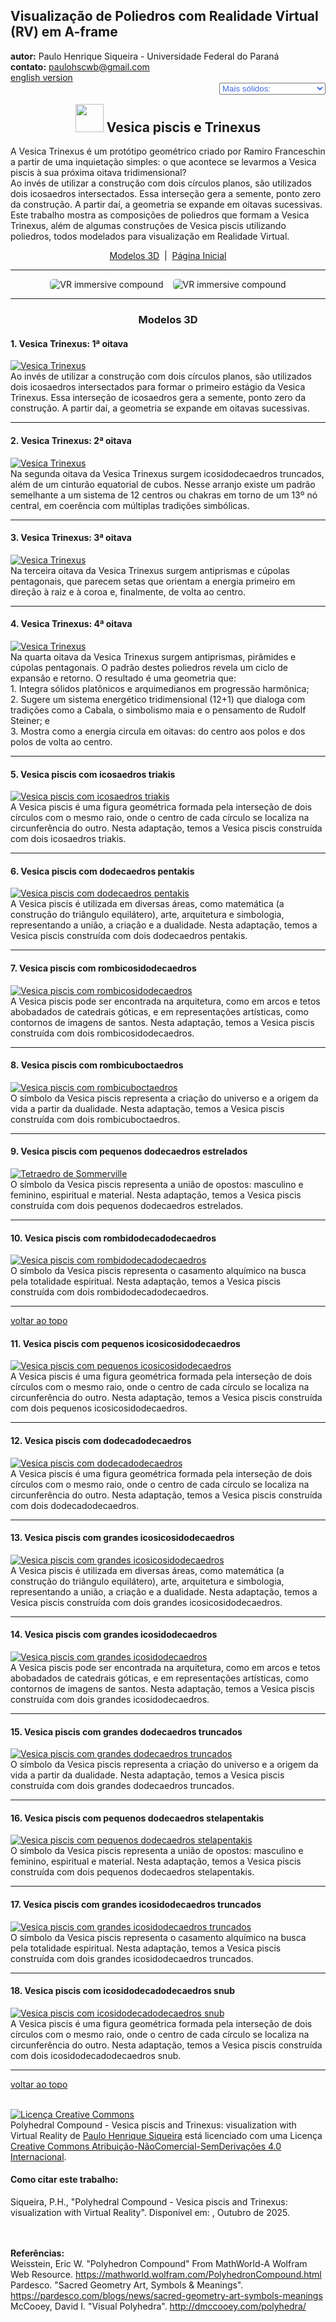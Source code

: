 <link rel="stylesheet" href="../../scripts/style.css">
<meta charset="utf-8">
<script type="text/javascript" src="https://cdn.mathjax.org/mathjax/latest/MathJax.js?config=TeX-MML-AM_HTMLorMML"></script>
<link rel="icon" type="image/png" href="../vr/salas/imagens/icone.png">
<h2>Visualização de Poliedros com Realidade Virtual (RV) em A-frame</h2>
<b>autor:</b> Paulo Henrique Siqueira - Universidade Federal do Paraná
<br><b>contato:</b> <a href="#"> paulohscwb@gmail.com </a>
<br><a href="https://paulohscwb.github.io/polycompound/vesica/">english version</a>
<form style="margin: 0 auto; float:right; text-align:right; width:100%; margin-bottom:15px;">
	<select id="url" onchange="urlHandler(this.value)" style="color:royalblue;">
		<option disabled selected>Mais sólidos:</option>
		<option value="../../compounds1/pt-br/">Família dos tetraedros</option>
		<option value="../../compounds2/pt-br/">Família dos cubos</option>
		<option value="../../tetrahedra/pt-br/">Embalagens tetraédricas</option>
		<option disabled value="../../vesica/pt-br/">Vesica piscis e Trinexus</option>
		<!--<option value="../../compounds3/pt-br/">Família dos octaedros</option>
		<option value="../../compounds4/pt-br/">Família dos dodecaedros e icosaedros 1</option>
		<option value="../../compounds5/pt-br/">Família dos dodecaedros e icosaedros 2</option>
		<option value="../../compounds6/pt-br/">Compostos de poliedros duais</option>
		<option value="../../compounds7/pt-br/">Compostos de dois poliedros</option>-->
	</select>
</form>
<script>
function urlHandler(value) {                               
    window.location.assign(`${value}`);
}
</script>

<p id="p1"></p>
  <h2 align="center"><img src="../vr/salas/imagens/icone.png" style="margin-bottom:-10px" width="45"> Vesica piscis e Trinexus</h2>
  A Vesica Trinexus é um protótipo geométrico criado por Ramiro Franceschin a partir de uma inquietação simples: o que acontece se levarmos a Vesica piscis à sua próxima oitava tridimensional?
<br>Ao invés de utilizar a construção com dois círculos planos, são utilizados dois icosaedros intersectados. Essa interseção gera a semente, ponto zero da construção. A partir daí, a geometria se expande em oitavas sucessivas.
<br>Este trabalho mostra as composições de poliedros que formam a Vesica Trinexus, além de algumas construções de Vesica piscis utilizando poliedros, todos modelados para visualização em Realidade Virtual.
 <p align="center"><a href="#m3d">Modelos 3D</a><span>&nbsp;&nbsp;|&nbsp;&nbsp;</span><a href="../../pt-br/">Página Inicial</a></p>
<hr>
  <p align="center"><img src="../vr/salas/videos/compound1.gif" style="max-width: 45%; border-radius:5px; margin-right:15px" loading="lazy" alt="VR immersive compound"/><img src="../vr/salas/videos/compound2.gif" style="max-width: 45%; border-radius:5px;" loading="lazy" alt="VR immersive compound"/></p> 
<hr>
<h3 id="m3d" align="center">Modelos 3D</h3>
<!--<iframe width="560" height="315" style="max-width:100%" src="https://www.youtube.com/embed/videoseries?list=PLy0I_lGW8HxUBFOD4zwVl2mMkGU-phDxF" title="YouTube video player" frameborder="0" allow="accelerometer; autoplay; clipboard-write; encrypted-media; gyroscope; picture-in-picture; web-share" allowfullscreen></iframe>-->
<h4>1. Vesica Trinexus: 1&ordf; oitava</h4>
<a href="../vr/trinexus1.htm" target="_blank" title="modelo 3D" class="fotoA"><img src="../ar/0A.png" class="foto" alt="Vesica Trinexus"></a>
 <br>Ao invés de utilizar a construção com dois círculos planos, são utilizados dois icosaedros intersectados para formar o primeiro estágio da Vesica Trinexus. Essa interseção de icosaedros gera a semente, ponto zero da construção. A partir daí, a geometria se expande em oitavas sucessivas.
 <br>
<hr>
<h4>2. Vesica Trinexus: 2&ordf; oitava</h4>
<a href="../vr/trinexus2.htm" target="_blank" title="modelo 3D" class="fotoA"><img src="../ar/1A.png" class="foto" alt="Vesica Trinexus"></a>
 <br>Na segunda oitava da Vesica Trinexus surgem icosidodecaedros truncados, além de um cinturão equatorial de cubos. Nesse arranjo existe um padrão semelhante a um sistema de 12 centros ou chakras em torno de um 13&ordm; nó central, em coerência com múltiplas tradições simbólicas.
 <br>
<hr>
<h4>3. Vesica Trinexus: 3&ordf; oitava</h4>
<a href="../vr/trinexus3.htm" target="_blank" title="modelo 3D" class="fotoA"><img src="../ar/2A.png" class="foto" alt="Vesica Trinexus"></a>
 <br>Na terceira oitava da Vesica Trinexus surgem antiprismas e cúpolas pentagonais, que parecem setas que orientam a energia primeiro em direção à raiz e à coroa e, finalmente, de volta ao centro.
 <br>
<hr>
<h4>4. Vesica Trinexus: 4&ordf; oitava</h4>
<a href="../vr/trinexus4.htm" target="_blank" title="modelo 3D" class="fotoA"><img src="../ar/3A.png" class="foto" alt="Vesica Trinexus"></a>
 <br>Na quarta oitava da Vesica Trinexus surgem antiprismas, pirâmides e cúpolas pentagonais. O padrão destes poliedros revela um ciclo de expansão e retorno. O resultado é uma geometria que:
<br>1. Integra sólidos platônicos e arquimedianos em progressão harmônica;
<br>2. Sugere um sistema energético tridimensional (12+1) que dialoga com tradições como a Cabala, o simbolismo maia e o pensamento de Rudolf Steiner; e
<br>3. Mostra como a energia circula em oitavas: do centro aos polos e dos polos de volta ao centro.
 <br>
<hr>
<h4>5. Vesica piscis com icosaedros triakis</h4>
<a href="../vr/vesica1.htm" target="_blank" title="modelo 3D" class="fotoA"><img src="../ar/4A.png" class="foto" alt="Vesica piscis com icosaedros triakis"></a>
 <br>A Vesica piscis é uma figura geométrica formada pela interseção de dois círculos com o mesmo raio, onde o centro de cada círculo se localiza na circunferência do outro. Nesta adaptação, temos a Vesica piscis construída com dois icosaedros triakis. 
 <br>
<hr>
<h4>6. Vesica piscis com dodecaedros pentakis</h4>
<a href="../vr/vesica2.htm" target="_blank" title="modelo 3D" class="fotoA"><img src="../ar/5A.png" class="foto" alt="Vesica piscis com dodecaedros pentakis"></a>
 <br>A Vesica piscis é utilizada em diversas áreas, como matemática (a construção do triângulo equilátero), arte, arquitetura e simbologia, representando a união, a criação e a dualidade. Nesta adaptação, temos a Vesica piscis construída com dois dodecaedros pentakis. 
 <br>
<hr>
<h4>7. Vesica piscis com rombicosidodecaedros</h4>
<a href="../vr/vesica3.htm" target="_blank" title="modelo 3D" class="fotoA"><img src="../ar/6A.png" class="foto" alt="Vesica piscis com rombicosidodecaedros"></a>
 <br>A Vesica piscis pode ser encontrada na arquitetura, como em arcos e tetos abobadados de catedrais góticas, e em representações artísticas, como contornos de imagens de santos. Nesta adaptação, temos a Vesica piscis construída com dois rombicosidodecaedros. 
 <br>
<hr>
<h4>8. Vesica piscis com rombicuboctaedros</h4>
<a href="../vr/vesica4.htm" target="_blank" title="modelo 3D" class="fotoA"><img src="../ar/7A.png" class="foto" alt="Vesica piscis com rombicuboctaedros"></a>
 <br>O símbolo da Vesica piscis representa a criação do universo e a origem da vida a partir da dualidade. Nesta adaptação, temos a Vesica piscis construída com dois rombicuboctaedros. 
 <br>
<hr>
<h4>9. Vesica piscis com pequenos dodecaedros estrelados</h4>
<a href="../vr/vesica5.htm" target="_blank" title="modelo 3D" class="fotoA"><img src="../ar/8A.png" class="foto" alt="Tetraedro de Sommerville"></a>
 <br>O símbolo da Vesica piscis representa a união de opostos: masculino e feminino, espiritual e material. Nesta adaptação, temos a Vesica piscis construída com dois pequenos dodecaedros estrelados. 
 <br>
<hr>
<h4>10. Vesica piscis com rombidodecadodecaedros</h4>
<a href="../vr/vesica6.htm" target="_blank" title="modelo 3D" class="fotoA"><img src="../ar/9A.png" class="foto" alt="Vesica piscis com rombidodecadodecaedros"></a>
 <br>O símbolo da Vesica piscis representa o casamento alquímico na busca pela totalidade espiritual. Nesta adaptação, temos a Vesica piscis construída com dois rombidodecadodecaedros.
 <br>
<hr>
<p class="topop"><a href="#p1" class="topo">voltar ao topo</a></p>
<h4>11. Vesica piscis com pequenos icosicosidodecaedros</h4>
<a href="../vr/vesica7.htm" target="_blank" title="modelo 3D" class="fotoA"><img src="../ar/10A.png" class="foto" alt="Vesica piscis com pequenos icosicosidodecaedros"></a>
 <br>A Vesica piscis é uma figura geométrica formada pela interseção de dois círculos com o mesmo raio, onde o centro de cada círculo se localiza na circunferência do outro. Nesta adaptação, temos a Vesica piscis construída com dois pequenos icosicosidodecaedros. 
 <br>
<hr>
<h4>12. Vesica piscis com dodecadodecaedros</h4>
<a href="../vr/vesica8.htm" target="_blank" title="modelo 3D" class="fotoA"><img src="../ar/11A.png" class="foto" alt="Vesica piscis com dodecadodecaedros"></a>
 <br>A Vesica piscis é uma figura geométrica formada pela interseção de dois círculos com o mesmo raio, onde o centro de cada círculo se localiza na circunferência do outro. Nesta adaptação, temos a Vesica piscis construída com dois dodecadodecaedros.
 <br>
<hr>
<h4>13. Vesica piscis com grandes icosicosidodecaedros</h4>
<a href="../vr/vesica9.htm" target="_blank" title="modelo 3D" class="fotoA"><img src="../ar/12A.png" class="foto" alt="Vesica piscis com grandes icosicosidodecaedros"></a>
 <br>A Vesica piscis é utilizada em diversas áreas, como matemática (a construção do triângulo equilátero), arte, arquitetura e simbologia, representando a união, a criação e a dualidade. Nesta adaptação, temos a Vesica piscis construída com dois grandes icosicosidodecaedros.
 <br>
<hr>
<h4>14. Vesica piscis com grandes icosidodecaedros</h4>
<a href="../vr/vesica10.htm" target="_blank" title="modelo 3D" class="fotoA"><img src="../ar/13A.png" class="foto" alt="Vesica piscis com grandes icosidodecaedros"></a>
 <br>A Vesica piscis pode ser encontrada na arquitetura, como em arcos e tetos abobadados de catedrais góticas, e em representações artísticas, como contornos de imagens de santos. Nesta adaptação, temos a Vesica piscis construída com dois grandes icosidodecaedros.
 <br>
<hr>
<h4>15. Vesica piscis com grandes dodecaedros truncados</h4>
<a href="../vr/vesica11.htm" target="_blank" title="modelo 3D" class="fotoA"><img src="../ar/14A.png" class="foto" alt="Vesica piscis com grandes dodecaedros truncados"></a>
 <br>O símbolo da Vesica piscis representa a criação do universo e a origem da vida a partir da dualidade. Nesta adaptação, temos a Vesica piscis construída com dois grandes dodecaedros truncados.
 <br>
 <hr>
<h4>16. Vesica piscis com pequenos dodecaedros stelapentakis</h4>
<a href="../vr/vesica12.htm" target="_blank" title="modelo 3D" class="fotoA"><img src="../ar/15A.png" class="foto" alt="Vesica piscis com pequenos dodecaedros stelapentakis"></a>
 <br>O símbolo da Vesica piscis representa a união de opostos: masculino e feminino, espiritual e material. Nesta adaptação, temos a Vesica piscis construída com dois pequenos dodecaedros stelapentakis.
 <br>
<hr>
<h4>17. Vesica piscis com grandes icosidodecaedros truncados</h4>
<a href="../vr/vesica13.htm" target="_blank" title="modelo 3D" class="fotoA"><img src="../ar/16A.png" class="foto" alt="Vesica piscis com grandes icosidodecaedros truncados"></a>
 <br>O símbolo da Vesica piscis representa o casamento alquímico na busca pela totalidade espiritual. Nesta adaptação, temos a Vesica piscis construída com dois grandes icosidodecaedros truncados.
 <br>
 <hr>
 <h4>18. Vesica piscis com icosidodecadodecaedros snub</h4>
<a href="../vr/vesica14.htm" target="_blank" title="modelo 3D" class="fotoA"><img src="../ar/17A.png" class="foto" alt="Vesica piscis com icosidodecadodecaedros snub"></a>
 <br>A Vesica piscis é uma figura geométrica formada pela interseção de dois círculos com o mesmo raio, onde o centro de cada círculo se localiza na circunferência do outro. Nesta adaptação, temos a Vesica piscis construída com dois icosidodecadodecaedros snub.
 <br>
 <hr>
<p class="topop"><a href="#p1" class="topo">voltar ao topo</a></p>

<br><a rel="license" href="http://creativecommons.org/licenses/by-nc-nd/4.0/"><img alt="Licença Creative Commons" style="border-width:0" src="https://i.creativecommons.org/l/by-nc-nd/4.0/88x31.png" loading="lazy"/></a><br /><span xmlns:dct="http://purl.org/dc/terms/" property="dct:title">Polyhedral Compound - Vesica piscis and Trinexus: visualization with Virtual Reality</span> de <a xmlns:cc="http://creativecommons.org/ns#" href="https://paulohscwb.github.io/polycompound/vesica/pt-br/" property="cc:attributionName" rel="cc:attributionURL">Paulo Henrique Siqueira</a> está licenciado com uma Licença <a rel="license" href="http://creativecommons.org/licenses/by-nc-nd/4.0/">Creative Commons Atribuição-NãoComercial-SemDerivações 4.0 Internacional</a>.

<h4>Como citar este trabalho:</h4> 
<p>Siqueira, P.H., "Polyhedral Compound - Vesica piscis and Trinexus: visualization with Virtual Reality". Disponível em: <https://paulohscwb.github.io/polycompound/vesica/pt-br/>, Outubro de 2025.</p>
<!--<a target="_blank" href="https://doi.org/10.5281/zenodo.14502405"><img src="https://zenodo.org/badge/DOI/10.5281/zenodo.14502405.svg" alt="DOI"></a>-->
<br><br><b>Referências:</b>
<br>Weisstein, Eric W. "Polyhedron Compound" From MathWorld-A Wolfram Web Resource. <a href="https://mathworld.wolfram.com/ArchimedeanDual.html" target="_blank">https://mathworld.wolfram.com/PolyhedronCompound.html</a>
<br>Pardesco. "Sacred Geometry Art, Symbols & Meanings". <a href="https://pardesco.com/blogs/news/sacred-geometry-art-symbols-meanings" target="_blank">https://pardesco.com/blogs/news/sacred-geometry-art-symbols-meanings</a>
<br>McCooey, David I. "Visual Polyhedra". <a href="http://dmccooey.com/polyhedra/" target="_blank">http://dmccooey.com/polyhedra/</a>
